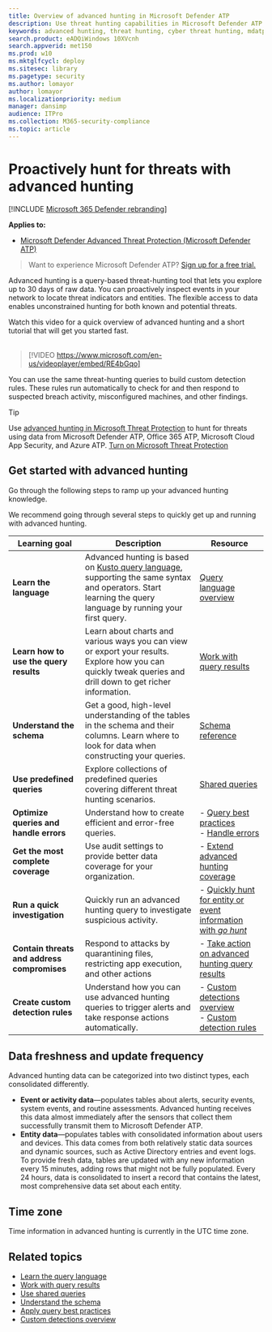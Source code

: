 ```yaml
---
title: Overview of advanced hunting in Microsoft Defender ATP
description: Use threat hunting capabilities in Microsoft Defender ATP to build queries that find threats and weaknesses in your network
keywords: advanced hunting, threat hunting, cyber threat hunting, mdatp, microsoft defender atp, wdatp, search, query, telemetry, custom detections, schema, kusto, time zone, UTC
search.product: eADQiWindows 10XVcnh
search.appverid: met150
ms.prod: w10
ms.mktglfcycl: deploy
ms.sitesec: library
ms.pagetype: security
ms.author: lomayor
author: lomayor
ms.localizationpriority: medium
manager: dansimp
audience: ITPro
ms.collection: M365-security-compliance 
ms.topic: article
---
```


# Proactively hunt for threats with advanced hunting

[!INCLUDE [Microsoft 365 Defender rebranding](../../includes/microsoft-defender.md)]

**Applies to:**
- [Microsoft Defender Advanced Threat Protection (Microsoft Defender ATP)](https://go.microsoft.com/fwlink/p/?linkid=2069559)

>Want to experience Microsoft Defender ATP? [Sign up for a free trial.](https://www.microsoft.com/microsoft-365/windows/microsoft-defender-atp?ocid=docs-wdatp-advancedhunting-abovefoldlink)

Advanced hunting is a query-based threat-hunting tool that lets you explore up to 30 days of raw data. You can proactively inspect events in your network to locate threat indicators and entities. The flexible access to data enables unconstrained hunting for both known and potential threats.

Watch this video for a quick overview of advanced hunting and a short tutorial that will get you started fast.
<br />
<br />

> [!VIDEO https://www.microsoft.com/en-us/videoplayer/embed/RE4bGqo]

You can use the same threat-hunting queries to build custom detection rules. These rules run automatically to check for and then respond to suspected breach activity, misconfigured machines, and other findings.

>[!TIP]
>Use [advanced hunting in Microsoft Threat Protection](https://docs.microsoft.com/microsoft-365/security/mtp/advanced-hunting-overview) to hunt for threats using data from Microsoft Defender ATP, Office 365 ATP, Microsoft Cloud App Security, and Azure ATP. [Turn on Microsoft Threat Protection](https://docs.microsoft.com/microsoft-365/security/mtp/mtp-enable)

## Get started with advanced hunting

Go through the following steps to ramp up your advanced hunting knowledge.

We recommend going through several steps to quickly get up and running with advanced hunting.

| Learning goal | Description | Resource |
|--|--|--|
| **Learn the language** | Advanced hunting is based on [Kusto query language](https://docs.microsoft.com/azure/kusto/query/), supporting the same syntax and operators. Start learning the query language by running your first query. | [Query language overview](advanced-hunting-query-language.md) |
| **Learn how to use the query results** | Learn about charts and various ways you can view or export your results. Explore how you can quickly tweak queries and drill down to get richer information. | [Work with query results](advanced-hunting-query-results.md) |
| **Understand the schema** | Get a good, high-level understanding of the tables in the schema and their columns. Learn where to look for data when constructing your queries. | [Schema reference](advanced-hunting-schema-reference.md) |
| **Use predefined queries** | Explore collections of predefined queries covering different threat hunting scenarios. | [Shared queries](advanced-hunting-shared-queries.md) |
| **Optimize queries and handle errors** | Understand how to create efficient and error-free queries. | - [Query best practices](advanced-hunting-best-practices.md)<br>- [Handle errors](advanced-hunting-errors.md) |
| **Get the most complete coverage** | Use audit settings to provide better data coverage for your organization. | - [Extend advanced hunting coverage](advanced-hunting-extend-data.md) |
| **Run a quick investigation** | Quickly run an advanced hunting query to investigate suspicious activity. | - [Quickly hunt for entity or event information with *go hunt*](advanced-hunting-go-hunt.md) |
| **Contain threats and address compromises** | Respond to attacks by quarantining files, restricting app execution, and other actions | - [Take action on advanced hunting query results](advanced-hunting-take-action.md) |
| **Create custom detection rules** | Understand how you can use advanced hunting queries to trigger alerts and take response actions automatically. | - [Custom detections overview](overview-custom-detections.md)<br>- [Custom detection rules](custom-detection-rules.md) |

## Data freshness and update frequency

Advanced hunting data can be categorized into two distinct types, each consolidated differently.

- **Event or activity data**—populates tables about alerts, security events, system events, and routine assessments. Advanced hunting receives this data almost immediately after the sensors that collect them successfully transmit them to Microsoft Defender ATP.
- **Entity data**—populates tables with consolidated information about users and devices. This data comes from both relatively static data sources and dynamic sources, such as Active Directory entries and event logs. To provide fresh data, tables are updated with any new information every 15 minutes, adding rows that might not be fully populated. Every 24 hours, data is consolidated to insert a record that contains the latest, most comprehensive data set about each entity.

## Time zone

Time information in advanced hunting is currently in the UTC time zone.

## Related topics

- [Learn the query language](advanced-hunting-query-language.md)
- [Work with query results](advanced-hunting-query-results.md)
- [Use shared queries](advanced-hunting-shared-queries.md)
- [Understand the schema](advanced-hunting-schema-reference.md)
- [Apply query best practices](advanced-hunting-best-practices.md)
- [Custom detections overview](overview-custom-detections.md)
